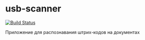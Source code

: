 # usb-scanner
[![Build Status](https://semaphoreci.com/api/v1/sestricaalenyshka/usb-scanner/branches/master/badge.svg)](https://semaphoreci.com/sestricaalenyshka/usb-scanner)

Приложение для распознавания штрих-кодов на документах
